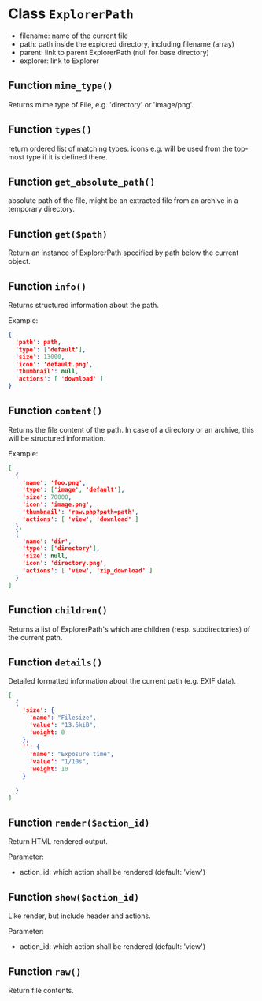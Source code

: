 Class `ExplorerPath`
====================
* filename: name of the current file
* path: path inside the explored directory, including filename (array)
* parent: link to parent ExplorerPath (null for base directory)
* explorer: link to Explorer

Function `mime_type()`
----------------------
Returns mime type of File, e.g. 'directory' or 'image/png'.

Function `types()`
------------------
return ordered list of matching types. icons e.g. will be used from the top-most type if it is defined there.

Function `get_absolute_path()`
------------------------------
absolute path of the file, might be an extracted file from an archive in a temporary directory.

Function `get($path)`
---------------------
Return an instance of ExplorerPath specified by path below the current object.

Function `info()`
-----------------
Returns structured information about the path.

Example:
```json
{
  'path': path,
  'type': ['default'],
  'size': 13000,
  'icon': 'default.png',
  'thumbnail': null,
  'actions': [ 'download' ]
}
```

Function `content()`
--------------------
Returns the file content of the path. In case of a directory or an archive, this will be structured information.

Example:
```json
[
  {
    'name': 'foo.png',
    'type': ['image', 'default'],
    'size': 70000,
    'icon': 'image.png',
    'thumbnail': 'raw.php?path=path',
    'actions': [ 'view', 'download' ]
  },
  {
    'name': 'dir',
    'type': ['directory'],
    'size': null,
    'icon': 'directory.png',
    'actions': [ 'view', 'zip_download' ]
  }
]
```

Function `children()`
---------------------
Returns a list of ExplorerPath's which are children (resp. subdirectories) of
the current path.

Function `details()`
--------------------
Detailed formatted information about the current path (e.g. EXIF data).
```json
[
  {
    'size': {
      'name': "Filesize",
      'value': "13.6kiB",
      'weight: 0
    },
    '': {
      'name': "Exposure time",
      'value': "1/10s",
      'weight: 10
    }

  }
]
```

Function `render($action_id)`
-----------------------------
Return HTML rendered output.

Parameter:
* action_id: which action shall be rendered (default: 'view')

Function `show($action_id)`
-----------------------------
Like render, but include header and actions.

Parameter:
* action_id: which action shall be rendered (default: 'view')


Function `raw()`
----------------
Return file contents.
